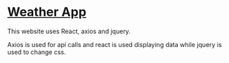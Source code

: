 <a href="https://ayt1da.github.io/WeatherApp/"><h1> Weather App </h1></a>

This website uses React, axios and jquery.

Axios is used for api calls and react is used displaying data 
while jquery is used to change css.
